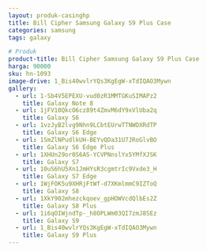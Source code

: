 ```yaml
---
layout: produk-casinghp
title: Bill Cipher Samsung Galaxy S9 Plus Case
categories: samsung
tags: galaxy

# Produk
product-title: Bill Cipher Samsung Galaxy S9 Plus Case
harga: 90000
sku: hn-1093
image-drive: 1_Bis40wvlrYQs3KgEgW-xTdIQAO3Mywn
gallery:
  - url: 1-Sb4V5EPEXU-vud0zR1MMTGKuSIMAPz2
    title: Galaxy Note 8
  - url: 1jFV10QkcO6cz89t4ZmvM6dY9xVlUba2q
    title: Galaxy S6
  - url: 1vzJyB2lvg9Nhn9LCbtEUrwTTNWDXRdTP
    title: Galaxy S6 Edge
  - url: 1SmZlNPudlkUH-BEYvQDa31U7JRoGlvBO
    title: Galaxy S6 Edge Plus
  - url: 1XHUn29or0S6AS-YCVPNnslYx5YMfXJSK
    title: Galaxy S7
  - url: 10uS6hU5Xn1JmHYsR3cgmtrIc9Vxde3_H
    title: Galaxy S7 Edge
  - url: 1WjFOK5u9XHRjFtWf-d7XKmlmmC9IZToQ
    title: Galaxy S8
  - url: 1XkY902mhezckqoev_gpHOWVcdQlbEs2Z
    title: Galaxy S8 Plus
  - url: 1i6qOIWjndTp-_h8OPLWm03QI7zmJ8SEz
    title: Galaxy S9
  - url: 1_Bis40wvlrYQs3KgEgW-xTdIQAO3Mywn
    title: Galaxy S9 Plus
---
```

